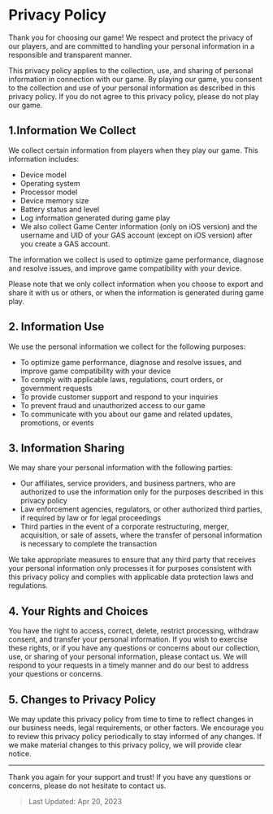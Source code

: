 # Privacy Policy

Thank you for choosing our game! We respect and protect the privacy of our players, and are committed to handling your personal information in a responsible and transparent manner.

This privacy policy applies to the collection, use, and sharing of personal information in connection with our game. By playing our game, you consent to the collection and use of your personal information as described in this privacy policy. If you do not agree to this privacy policy, please do not play our game.

## 1.Information We Collect
We collect certain information from players when they play our game. This information includes:

- Device model
- Operating system
- Processor model
- Device memory size
- Battery status and level
- Log information generated during game play
- We also collect Game Center information (only on iOS version) and the username and UID of your GAS account (except on iOS version) after you create a GAS account.

The information we collect is used to optimize game performance, diagnose and resolve issues, and improve game compatibility with your device.

Please note that we only collect information when you choose to export and share it with us or others, or when the information is generated during game play.

## 2. Information Use
We use the personal information we collect for the following purposes:

- To optimize game performance, diagnose and resolve issues, and improve game compatibility with your device
- To comply with applicable laws, regulations, court orders, or government requests
- To provide customer support and respond to your inquiries
- To prevent fraud and unauthorized access to our game
- To communicate with you about our game and related updates, promotions, or events

## 3. Information Sharing
We may share your personal information with the following parties:

- Our affiliates, service providers, and business partners, who are authorized to use the information only for the purposes described in this privacy policy
- Law enforcement agencies, regulators, or other authorized third parties, if required by law or for legal proceedings
- Third parties in the event of a corporate restructuring, merger, acquisition, or sale of assets, where the transfer of personal information is necessary to complete the transaction

We take appropriate measures to ensure that any third party that receives your personal information only processes it for purposes consistent with this privacy policy and complies with applicable data protection laws and regulations.

## 4. Your Rights and Choices
You have the right to access, correct, delete, restrict processing, withdraw consent, and transfer your personal information. If you wish to exercise these rights, or if you have any questions or concerns about our collection, use, or sharing of your personal information, please contact us. We will respond to your requests in a timely manner and do our best to address your questions or concerns.

## 5. Changes to Privacy Policy
We may update this privacy policy from time to time to reflect changes in our business needs, legal requirements, or other factors. We encourage you to review this privacy policy periodically to stay informed of any changes. If we make material changes to this privacy policy, we will provide clear notice.


--------

Thank you again for your support and trust! If you have any questions or concerns, please do not hesitate to contact us.

> Last Updated: Apr 20, 2023
